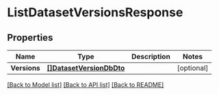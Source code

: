 # ListDatasetVersionsResponse

## Properties

Name | Type | Description | Notes
------------ | ------------- | ------------- | -------------
**Versions** | [**[]DatasetVersionDbDto**](DatasetVersionDbDto.md) |  | [optional] 

[[Back to Model list]](../README.md#documentation-for-models) [[Back to API list]](../README.md#documentation-for-api-endpoints) [[Back to README]](../README.md)


